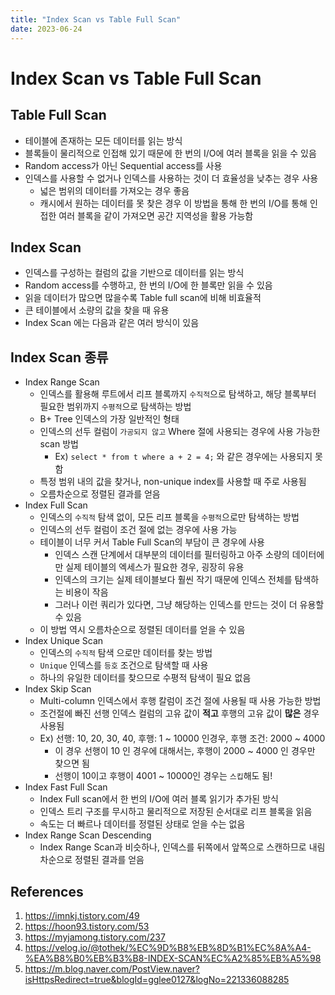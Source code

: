 ```yaml
---
title: "Index Scan vs Table Full Scan"
date: 2023-06-24
---
```


# Index Scan vs Table Full Scan

## Table Full Scan

- 테이블에 존재하는 모든 데이터를 읽는 방식
- 블록들이 물리적으로 인접해 있기 때문에 한 번의 I/O에 여러 블록을 읽을 수 있음
- Random access가 아닌 Sequential access를 사용
- 인덱스를 사용할 수 없거나 인덱스를 사용하는 것이 더 효율성을 낮추는 경우 사용
  - 넓은 범위의 데이터를 가져오는 경우 좋음
  - 캐시에서 원하는 데이터를 못 찾은 경우 이 방법을 통해 한 번의 I/O를 통해 인접한 여러 블록을 같이 가져오면 공간 지역성을 활용 가능함

## Index Scan

- 인덱스를 구성하는 컬럼의 값을 기반으로 데이터를 읽는 방식
- Random access를 수행하고, 한 번의 I/O에 한 블록만 읽을 수 있음
- 읽을 데이터가 많으면 많을수록 Table full scan에 비해 비효율적
- 큰 테이블에서 소량의 값을 찾을 때 유용
- Index Scan 에는 다음과 같은 여러 방식이 있음

## Index Scan 종류

- Index Range Scan
  - 인덱스를 활용해 루트에서 리프 블록까지 `수직적`으로 탐색하고, 해당 블록부터 필요한 범위까지 `수평적`으로 탐색하는 방법
  - B+ Tree 인덱스의 가장 일반적인 형태
  - 인덱스의 선두 컬럼이 `가공되지 않고` Where 절에 사용되는 경우에 사용 가능한 scan 방법
    - Ex) `select * from t where a + 2 = 4;` 와 같은 경우에는 사용되지 못함
  - 특정 범위 내의 값을 찾거나, non-unique index를 사용할 때 주로 사용됨
  - 오름차순으로 정렬된 결과를 얻음
- Index Full Scan
  - 인덱스의 `수직적` 탐색 없이, 모든 리프 블록을 `수평적`으로만 탐색하는 방법
  - 인덱스의 선두 컬럼이 조건 절에 없는 경우에 사용 가능
  - 테이블이 너무 커서 Table Full Scan의 부담이 큰 경우에 사용
    - 인덱스 스캔 단계에서 대부분의 데이터를 필터링하고 아주 소량의 데이터에만 실제 테이블의 엑세스가 필요한 경우, 굉장히 유용
    - 인덱스의 크기는 실제 테이블보다 훨씬 작기 때문에 인덱스 전체를 탐색하는 비용이 작음
    - 그러나 이런 쿼리가 있다면, 그냥 해당하는 인덱스를 만드는 것이 더 유용할 수 있음
  - 이 방법 역시 오름차순으로 정렬된 데이터를 얻을 수 있음
- Index Unique Scan
  - 인덱스의 `수직적` 탐색 으로만 데이터를 찾는 방법
  - `Unique` 인덱스를 `등호` 조건으로 탐색할 때 사용
  - 하나의 유일한 데이터를 찾으므로 수평적 탐색이 필요 없음
- Index Skip Scan
  - Multi-column 인덱스에서 후행 칼럼이 조건 절에 사용될 때 사용 가능한 방법
  - 조건절에 빠진 선행 인덱스 컬럼의 고유 값이 **적고** 후행의 고유 값이 **많은** 경우 사용됨
  - Ex) 선행: 10, 20, 30, 40, 후행: 1 ~ 10000 인경우, 후행 조건: 2000 ~ 4000
    - 이 경우 선행이 10 인 경우에 대해서는, 후행이 2000 ~ 4000 인 경우만 찾으면 됨
    - 선행이 10이고 후행이 4001 ~ 10000인 경우는 `스킵`해도 됨!
- Index Fast Full Scan
  - Index Full scan에서 한 번의 I/O에 여러 블록 읽기가 추가된 방식
  - 인덱스 트리 구조를 무시하고 물리적으로 저장된 순서대로 리프 블록을 읽음
  - 속도는 더 빠르나 데이터를 정렬된 상태로 얻을 수는 없음
- Index Range Scan Descending
  - Index Range Scan과 비슷하나, 인덱스를 뒤쪽에서 앞쪽으로 스캔하므로 내림차순으로 정렬된 결과를 얻음

## References

1. https://imnkj.tistory.com/49
2. https://hoon93.tistory.com/53
3. https://myjamong.tistory.com/237
4. https://velog.io/@tothek/%EC%9D%B8%EB%8D%B1%EC%8A%A4-%EA%B8%B0%EB%B3%B8-INDEX-SCAN%EC%A2%85%EB%A5%98
5. https://m.blog.naver.com/PostView.naver?isHttpsRedirect=true&blogId=gglee0127&logNo=221336088285
